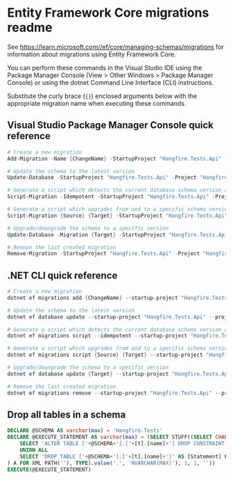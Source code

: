 # Entity Framework Core migrations readme

See <https://learn.microsoft.com//ef/core/managing-schemas/migrations> for information about migrations using Entity Framework Core.

You can perform these commands in the Visual Studio IDE using the Package Manager Console (View > Other Windows > Package Manager Console) or using the dotnet Command Line Interface (CLI) instructions.

Substitute the curly brace (`{}`) enclosed arguments below with the appropriate migration name when executing these commands.

## Visual Studio Package Manager Console quick reference

```powershell
# Create a new migration
Add-Migration -Name {ChangeName} -StartupProject "Hangfire.Tests.Api" -Project "Hangfire.Tests.Infrastructure"

# Update the schema to the latest version
Update-Database -StartupProject "Hangfire.Tests.Api" -Project "Hangfire.Tests.Infrastructure"

# Generate a script which detects the current database schema version and updates it to the latest
Script-Migration -Idempotent -StartupProject "Hangfire.Tests.Api" -Project "Hangfire.Tests.Infrastructure"

# Generate a script which upgrades from and to a specific schema version
Script-Migration {Source} {Target} -StartupProject "Hangfire.Tests.Api" -Project "Hangfire.Tests.Infrastructure"

# Upgrade/downgrade the schema to a specific version
Update-Database -Migration {Target} -StartupProject "Hangfire.Tests.Api" -Project "Hangfire.Tests.Infrastructure"

# Remove the last created migration
Remove-Migration -StartupProject "Hangfire.Tests.Api" -Project "Hangfire.Tests.Infrastructure"
```

## .NET CLI quick reference

```powershell
# Create a new migration
dotnet ef migrations add {ChangeName} --startup-project "Hangfire.Tests.Api" --project "Hangfire.Tests.Infrastructure"

# Update the schema to the latest version
dotnet ef database update --startup-project "Hangfire.Tests.Api" --project "Hangfire.Tests.Infrastructure"

# Generate a script which detects the current database schema version and updates it to the latest
dotnet ef migrations script --idempotent --startup-project "Hangfire.Tests.Api" --project "Hangfire.Tests.Infrastructure"

# Generate a script which upgrades from and to a specific schema version
dotnet ef migrations script {Source} {Target} --startup-project "Hangfire.Tests.Api" --project "Hangfire.Tests.Infrastructure"

# Upgrade/downgrade the schema to a specific version
dotnet ef database update {Target} --startup-project "Hangfire.Tests.Api" --project "Hangfire.Tests.Infrastructure"

# Remove the last created migration
dotnet ef migrations remove --startup-project "Hangfire.Tests.Api" --project "Hangfire.Tests.Infrastructure"
```

## Drop all tables in a schema

```sql
DECLARE @SCHEMA AS varchar(max) = 'Hangfire.Tests'
DECLARE @EXECUTE_STATEMENT AS varchar(max) = (SELECT STUFF((SELECT CHAR(13) + CHAR(10) + [Statement] FROM (
    SELECT 'ALTER TABLE ['+@SCHEMA+'].['+[t].[name]+'] DROP CONSTRAINT ['+[fk].[name]+']' AS [Statement] FROM [sys].[foreign_keys] AS [fk] INNER JOIN [sys].[tables] AS [t] ON [t].[object_id] = [fk].[parent_object_id] INNER JOIN [sys].[schemas] AS [s] ON [s].[schema_id] = [t].[schema_id] WHERE [s].[name] = @SCHEMA
    UNION ALL
    SELECT 'DROP TABLE ['+@SCHEMA+'].['+[t].[name]+']' AS [Statement] FROM [sys].[tables] AS [t] INNER JOIN [sys].[schemas] AS [s] ON [s].[schema_id] = [t].[schema_id] WHERE [s].[name] = @SCHEMA
) A FOR XML PATH(''), TYPE).value('.', 'NVARCHAR(MAX)'), 1, 1, ''))
EXECUTE(@EXECUTE_STATEMENT)
```
